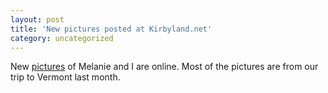 ```yaml
---
layout: post
title: 'New pictures posted at Kirbyland.net'
category: uncategorized
---
```


New <a href="http://www.kirbyland.net/photoroom/default.aspx?a=27">pictures</a> of Melanie and I are online.  Most of the pictures are from our trip to Vermont last month.
